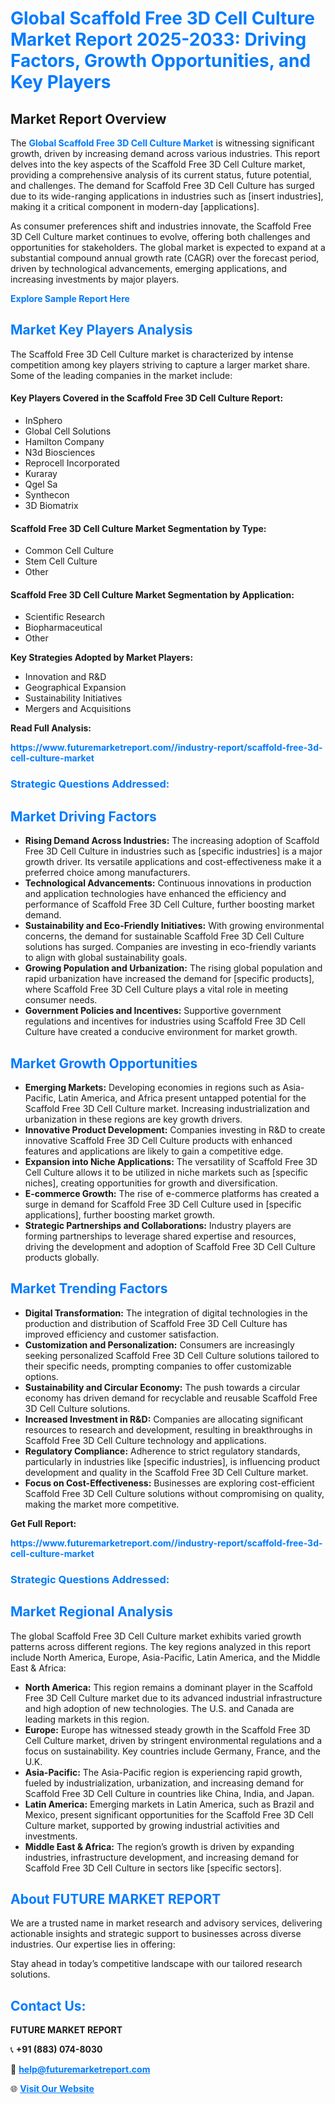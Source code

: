 <h1 style="color: #007BFF;">Global Scaffold Free 3D Cell Culture Market Report 2025-2033: Driving Factors, Growth Opportunities, and Key Players</h1>

<section id="overview">
<h2>Market Report Overview</h2>
<p>The <a href="https://www.futuremarketreport.com//industry-report/scaffold-free-3d-cell-culture-market" style="color: #007BFF; text-decoration: none;"><strong>Global Scaffold Free 3D Cell Culture Market</strong></a> is witnessing significant growth, driven by increasing demand across various industries. This report delves into the key aspects of the Scaffold Free 3D Cell Culture market, providing a comprehensive analysis of its current status, future potential, and challenges. The demand for Scaffold Free 3D Cell Culture has surged due to its wide-ranging applications in industries such as [insert industries], making it a critical component in modern-day [applications].</p>
<p>As consumer preferences shift and industries innovate, the Scaffold Free 3D Cell Culture market continues to evolve, offering both challenges and opportunities for stakeholders. The global market is expected to expand at a substantial compound annual growth rate (CAGR) over the forecast period, driven by technological advancements, emerging applications, and increasing investments by major players.</p>
</section>

<section id="overview">
<p><a href="https://www.futuremarketreport.com//request-sample/reportId=80329" style="color: #007BFF; text-decoration: none;"><strong>Explore Sample Report Here</strong></a></p>
</section>

<section id="key-players">
<h2 style="color: #007BFF;">Market Key Players Analysis</h2>
<p>The Scaffold Free 3D Cell Culture market is characterized by intense competition among key players striving to capture a larger market share. Some of the leading companies in the market include:</p>
<h4>Key Players Covered in the Scaffold Free 3D Cell Culture Report:</h4>
<ul><li>InSphero</li><li>Global Cell Solutions</li><li>Hamilton Company</li><li>N3d Biosciences</li><li>Reprocell Incorporated</li><li>Kuraray</li><li>Qgel Sa</li><li>Synthecon</li><li>3D Biomatrix</li></ul>
<h4>Scaffold Free 3D Cell Culture Market Segmentation by Type:</h4>
<ul><li>Common Cell Culture</li><li>Stem Cell Culture</li><li>Other</li></ul>

<h4>Scaffold Free 3D Cell Culture Market Segmentation by Application:</h4>
<ul><li>Scientific Research</li><li>Biopharmaceutical</li><li>Other</li></ul>
<p><strong>Key Strategies Adopted by Market Players:</strong></p>
<ul>
<li>Innovation and R&D</li>
<li>Geographical Expansion</li>
<li>Sustainability Initiatives</li>
<li>Mergers and Acquisitions</li>
</ul>
</section>

<section>
<p><strong>Read Full Analysis: </strong></p><a href="https://www.futuremarketreport.com//industry-report/scaffold-free-3d-cell-culture-market" style="color: #007BFF; text-decoration: none;"><strong>https://www.futuremarketreport.com//industry-report/scaffold-free-3d-cell-culture-market</strong></a>
<h3 style="color: #007BFF;">Strategic Questions Addressed:</h3>
</section>

<section id="driving-factors">
<h2 style="color: #007BFF;">Market Driving Factors</h2>
<ul>
<li><strong>Rising Demand Across Industries:</strong> The increasing adoption of Scaffold Free 3D Cell Culture in industries such as [specific industries] is a major growth driver. Its versatile applications and cost-effectiveness make it a preferred choice among manufacturers.</li>
<li><strong>Technological Advancements:</strong> Continuous innovations in production and application technologies have enhanced the efficiency and performance of Scaffold Free 3D Cell Culture, further boosting market demand.</li>
<li><strong>Sustainability and Eco-Friendly Initiatives:</strong> With growing environmental concerns, the demand for sustainable Scaffold Free 3D Cell Culture solutions has surged. Companies are investing in eco-friendly variants to align with global sustainability goals.</li>
<li><strong>Growing Population and Urbanization:</strong> The rising global population and rapid urbanization have increased the demand for [specific products], where Scaffold Free 3D Cell Culture plays a vital role in meeting consumer needs.</li>
<li><strong>Government Policies and Incentives:</strong> Supportive government regulations and incentives for industries using Scaffold Free 3D Cell Culture have created a conducive environment for market growth.</li>
</ul>
</section>

<section id="growth-opportunities">
<h2 style="color: #007BFF;">Market Growth Opportunities</h2>
<ul>
<li><strong>Emerging Markets:</strong> Developing economies in regions such as Asia-Pacific, Latin America, and Africa present untapped potential for the Scaffold Free 3D Cell Culture market. Increasing industrialization and urbanization in these regions are key growth drivers.</li>
<li><strong>Innovative Product Development:</strong> Companies investing in R&D to create innovative Scaffold Free 3D Cell Culture products with enhanced features and applications are likely to gain a competitive edge.</li>
<li><strong>Expansion into Niche Applications:</strong> The versatility of Scaffold Free 3D Cell Culture allows it to be utilized in niche markets such as [specific niches], creating opportunities for growth and diversification.</li>
<li><strong>E-commerce Growth:</strong> The rise of e-commerce platforms has created a surge in demand for Scaffold Free 3D Cell Culture used in [specific applications], further boosting market growth.</li>
<li><strong>Strategic Partnerships and Collaborations:</strong> Industry players are forming partnerships to leverage shared expertise and resources, driving the development and adoption of Scaffold Free 3D Cell Culture products globally.</li>
</ul>
</section>

<section id="trending-factors">
<h2 style="color: #007BFF;">Market Trending Factors</h2>
<ul>
<li><strong>Digital Transformation:</strong> The integration of digital technologies in the production and distribution of Scaffold Free 3D Cell Culture has improved efficiency and customer satisfaction.</li>
<li><strong>Customization and Personalization:</strong> Consumers are increasingly seeking personalized Scaffold Free 3D Cell Culture solutions tailored to their specific needs, prompting companies to offer customizable options.</li>
<li><strong>Sustainability and Circular Economy:</strong> The push towards a circular economy has driven demand for recyclable and reusable Scaffold Free 3D Cell Culture solutions.</li>
<li><strong>Increased Investment in R&D:</strong> Companies are allocating significant resources to research and development, resulting in breakthroughs in Scaffold Free 3D Cell Culture technology and applications.</li>
<li><strong>Regulatory Compliance:</strong> Adherence to strict regulatory standards, particularly in industries like [specific industries], is influencing product development and quality in the Scaffold Free 3D Cell Culture market.</li>
<li><strong>Focus on Cost-Effectiveness:</strong> Businesses are exploring cost-efficient Scaffold Free 3D Cell Culture solutions without compromising on quality, making the market more competitive.</li>
</ul>
</section>

<section>
<p><strong>Get Full Report: </strong></p><a href="https://www.futuremarketreport.com//industry-report/scaffold-free-3d-cell-culture-market" style="color: #007BFF; text-decoration: none;"><strong>https://www.futuremarketreport.com//industry-report/scaffold-free-3d-cell-culture-market</strong></a>
<h3 style="color: #007BFF;">Strategic Questions Addressed:</h3>
</section>


<section id="regional-analysis">
<h2 style="color: #007BFF;">Market Regional Analysis</h2>
<p>The global Scaffold Free 3D Cell Culture market exhibits varied growth patterns across different regions. The key regions analyzed in this report include North America, Europe, Asia-Pacific, Latin America, and the Middle East & Africa:</p>
<ul>
<li><strong>North America:</strong> This region remains a dominant player in the Scaffold Free 3D Cell Culture market due to its advanced industrial infrastructure and high adoption of new technologies. The U.S. and Canada are leading markets in this region.</li>
<li><strong>Europe:</strong> Europe has witnessed steady growth in the Scaffold Free 3D Cell Culture market, driven by stringent environmental regulations and a focus on sustainability. Key countries include Germany, France, and the U.K.</li>
<li><strong>Asia-Pacific:</strong> The Asia-Pacific region is experiencing rapid growth, fueled by industrialization, urbanization, and increasing demand for Scaffold Free 3D Cell Culture in countries like China, India, and Japan.</li>
<li><strong>Latin America:</strong> Emerging markets in Latin America, such as Brazil and Mexico, present significant opportunities for the Scaffold Free 3D Cell Culture market, supported by growing industrial activities and investments.</li>
<li><strong>Middle East & Africa:</strong> The region’s growth is driven by expanding industries, infrastructure development, and increasing demand for Scaffold Free 3D Cell Culture in sectors like [specific sectors].</li>
</ul>
</section>

<footer>
<h2 style="color: #007BFF;">About FUTURE MARKET REPORT</h2>
<p>We are a trusted name in market research and advisory services, delivering actionable insights and strategic support to businesses across diverse industries. Our expertise lies in offering:</p>

<p>Stay ahead in today’s competitive landscape with our tailored research solutions.</p>

<h2 style="color: #007BFF;">Contact Us:</h2>
<p><strong>FUTURE MARKET REPORT</strong></p>
<p>📞 <strong>+91 (883) 074-8030</strong></p>
<p>📧 <strong><a href="mailto:help@futuremarketreport.com" style="color: #007BFF;">help@futuremarketreport.com</a></strong></p>
<p>🌐 <strong><a href="https://www.futuremarketreport.com/" style="color: #007BFF;">Visit Our Website</a></strong></p>
</footer>